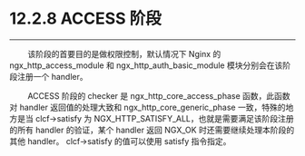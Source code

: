 # 12.2.8 ACCESS 阶段
***

&emsp;&emsp;
该阶段的首要目的是做权限控制，默认情况下 Nginx 的 ngx\_http\_access\_module 和 ngx\_http\_auth\_basic\_module 模块分别会在该阶段注册一个 handler。

&emsp;&emsp;
ACCESS 阶段的 checker 是 ngx\_http\_core\_access\_phase 函数，此函数对 handler 返回值的处理大致和 ngx\_http\_core\_generic\_phase 一致，特殊的地方是当 clcf->satisfy 为 NGX\_HTTP\_SATISFY\_ALL，也就是需要满足该阶段注册的所有 handler 的验证，某个 handler 返回 NGX\_OK 时还需要继续处理本阶段的其他 handler。
clcf->satisfy 的值可以使用 satisfy 指令指定。